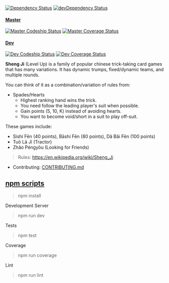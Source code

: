 [![Dependency Status]](https://david-dm.org/hzoo/shengji)
[![devDependency Status]](https://david-dm.org/hzoo/shengji#info=devDependencies)

#### [Master]
[![Master Codeship Status]](https://codeship.com/projects/54845) [![Master Coverage Status]](https://coveralls.io/r/hzoo/shengji?branch=development)

#### [Dev]
[![Dev Codeship Status]](https://codeship.com/projects/54845) [![Dev Coverage Status]](https://coveralls.io/r/hzoo/shengji?branch=development)

**Sheng Ji** (Level Up) is a family of popular chinese trick-taking card games that has many variations.
It has dynamic trumps, fixed/dynamic teams, and multiple rounds.

You can think of it as a combination/variation of rules from:
- Spades/Hearts
  - Highest ranking hand wins the trick.
  - You need follow the leading player's suit when possible.
  - Gain points (5, 10, K) instead of avoiding hearts.
  - You want to become void/short in a suit to play off-suit.

These games include:
 - Sìshí Fēn (40 points), Bāshí Fēn (80 points), Dǎ Bǎi Fēn (100 points)
 - Tuō Lā Jī (Tractor)
 - Zhǎo Péngyǒu (Looking for Friends)

> Rules: https://en.wikipedia.org/wiki/Sheng_Ji

- Contributing: [CONTRIBUTING.md](https://github.com/hzoo/shengji/blob/development/CONTRIBUTING.md)

## [npm scripts]
> npm install

Development Server
> npm run dev

Tests
> npm test

Coverage
> npm run coverage

Lint
> npm run lint

[Dependency Status]: https://img.shields.io/david/hzoo/shengji.svg?style=flat-square
[devDependency Status]: https://img.shields.io/david/dev/hzoo/shengji.svg?style=flat-square
[Master]: http://sheng-ji.herokuapp.com/
[Dev]: http://sheng-ji-dev.herokuapp.com/
[Master Codeship Status]: https://img.shields.io/codeship/9ded0240-72c2-0132-69bb-06c77d4bfcaa/master.svg?style=flat-square
[Master Coverage Status]: https://img.shields.io/coveralls/hzoo/shengji/master.svg?style=flat-square
[Dev Codeship Status]: https://img.shields.io/codeship/9ded0240-72c2-0132-69bb-06c77d4bfcaa/development.svg?style=flat-square
[Dev Coverage Status]: https://img.shields.io/coveralls/hzoo/shengji/development.svg?style=flat-square
[npm scripts]: package.json
